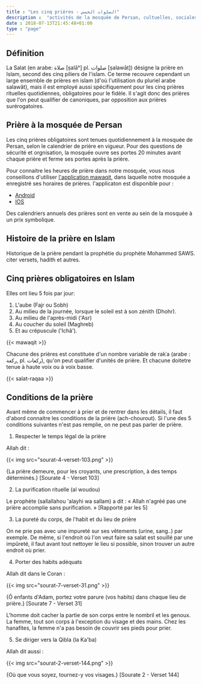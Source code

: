 ```yaml
---
title : "Les cinq prières - الصلوات الخمس"
description :  "activités de la mosquée de Persan, cultuelles, sociales, citoyennes et éducatifs"
date : 2018-07-13T21:45:48+01:00
type : "page"
---
```


## Définition

La Salat (en arabe: صلاة [ṣalāʰ] pl. صلوات [ṣalawāt])  désigne la prière en
Islam, second des cinq piliers de l'islam. Ce terme recouvre cependant un large
ensemble de prières en islam (d'où l'utilisation du pluriel arabe salawât), mais
il est employé aussi spécifiquement pour les cinq prières rituelles
quotidiennes, obligatoires pour le fidèle. Il s'agit donc des prières que l'on
peut qualifier de canoniques, par opposition aux prières surérogatoires.

## Prière à la mosquée de Persan

Les cinq prières obligatoires sont tenues quotidiennement à la mosquée de
Persan, selon le calendrier de prière en vigueur. Pour des questions de sécurité
et orgnisation, la mosquée ouvre ses portes 20 minutes avant chaque prière et
ferme ses portes après la prière.

Pour connaitre les heures de prière dans notre mosquée, vous nous conseillons
d'utiliser [l'application mawaqit](https://mawaqit.net/fr/acmp-persan), dans
laquelle notre mosquée a enregistré ses horaires de prières. l'applicaton est
disponible pour :

* [Android](https://play.google.com/store/apps/details?id=com.kanout.mawaqit&hl=fr)
* [IOS](https://apps.apple.com/fr/app/mawaqit/id1460522683)

Des calendriers annuels des prières sont en vente au sein de la mosquée à un
prix symbolique.

## Histoire de la prière en Islam

Historique de la prière pendant la prophétie du prophète Mohammed SAWS.
citer versets, hadith et autres.

## Cinq prières obligatoires en Islam

Elles ont lieu 5 fois par jour:

1. L'aube (Fajr ou Sobh)
2. Au milieu de la journée, lorsque le soleil est à son zénith (Dhohr).
3. Au milieu de l'après-midi ('Asr)
4. Au coucher du soleil (Maghreb)
5. Et au crépuscule ('Ichâ').

{{< mawaqit >}}

Chacune des prières est constituée d'un nombre variable de rakʿa (arabe : ركعة,
pl. ركعات), qu'on peut qualifier d'unités de prière. Et chacune doitetre tenue à
haute voix ou à voix basse.

{{< salat-raqaa >}}

## Conditions de la prière

Avant même de commencer à prier et de rentrer dans les détails, il faut d'abord
connaitre les conditions de la prière (ach-chourout). Si l'une des 5 conditions
suivantes n'est pas remplie, on ne peut pas parler de prière.

1. Respecter le temps légal de la prière

Allah dit :

{{< img src="sourat-4-verset-103.png" >}}

{La prière demeure, pour les croyants, une prescription, à des temps
déterminés.} [Sourate 4 - Verset 103]

2. La purification rituelle (al woudou)

Le prophète (sallallahou 'alayhi wa sallam) a dit : « Allah n'agréé pas une
prière accomplie sans purification. » [Rapporté par les 5]

3. La pureté du corps, de l'habit et du lieu de prière

On ne prie pas avec une impureté sur ses vêtements (urine, sang..) par exemple.
De même, si l'endroit où l'on veut faire sa salat est souillé par une impûreté,
il faut avant tout nettoyer le lieu si possible, sinon trouver un autre endroit
où prier.

4. Porter des habits adéquats

Allah dit dans le Coran :

{{< img src="sourat-7-verset-31.png" >}}

{Ô enfants d'Adam, portez votre parure (vos habits) dans chaque lieu de prière.}
[Sourate 7 - Verset 31]

L'homme doit cacher la partie de son corps entre le nombril et les genoux. La
femme, tout son corps à l'exception du visage et des mains. Chez les hanafites,
la femme n'a pas besoin de couvrir ses pieds pour prier.

5. Se diriger vers la Qibla (la Ka'ba)

Allah dit aussi :

{{< img src="sourat-2-verset-144.png" >}}

{Où que vous soyez, tournez-y vos visages.} [Sourate 2 - Verset 144]
